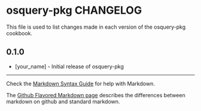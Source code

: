 osquery-pkg CHANGELOG
=====================

This file is used to list changes made in each version of the osquery-pkg cookbook.

0.1.0
-----
- [your_name] - Initial release of osquery-pkg

- - -
Check the [Markdown Syntax Guide](http://daringfireball.net/projects/markdown/syntax) for help with Markdown.

The [Github Flavored Markdown page](http://github.github.com/github-flavored-markdown/) describes the differences between markdown on github and standard markdown.
